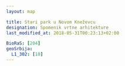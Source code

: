 ```yaml
---
layout: map

title: Stari park u Novom Kneževcu
designation: Spomenik vrtne arhitekture
last_modified_at: 2018-05-31T00:23:13+02:00

BioRaS: [204]
geoSrbija:
  L1_302: [18]
---
```

